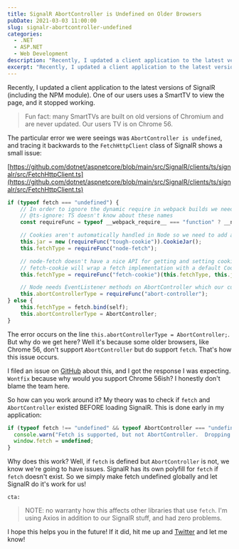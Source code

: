```yaml
---
title: SignalR AbortController is Undefined on Older Browsers
pubDate: 2021-03-03 11:00:00
slug: signalr-abortcontroller-undefined
categories:
  - .NET
  - ASP.NET
  - Web Development
description: "Recently, I updated a client application to the latest versions of SignalR (including the NPM module). One of our users uses a SmartTV to view the page, and it stopped working due to 'AbortController is Undefined'."
excerpt: "Recently, I updated a client application to the latest versions of SignalR (including the NPM module). One of our users uses a SmartTV to view the page, and it stopped working due to 'AbortController is Undefined'."
---
```


Recently, I updated a client application to the latest versions of SignalR (including the NPM module).  One of our users uses a SmartTV to view the page, and it stopped working.

> Fun fact: many SmartTVs are built on old versions of Chromium and are never updated.  Our users TV is on Chrome 56.

The particular error we were seeings was `AbortController is undefined`, and tracing it backwards to the `FetchHttpClient` class of SignalR shows a small issue:

[https://github.com/dotnet/aspnetcore/blob/main/src/SignalR/clients/ts/signalr/src/FetchHttpClient.ts](https://github.com/dotnet/aspnetcore/blob/main/src/SignalR/clients/ts/signalr/src/FetchHttpClient.ts)

```typescript
if (typeof fetch === "undefined") {
    // In order to ignore the dynamic require in webpack builds we need to do this magic
    // @ts-ignore: TS doesn't know about these names
    const requireFunc = typeof __webpack_require__ === "function" ? __non_webpack_require__ : require;

    // Cookies aren't automatically handled in Node so we need to add a CookieJar to preserve cookies across requests
    this.jar = new (requireFunc("tough-cookie")).CookieJar();
    this.fetchType = requireFunc("node-fetch");

    // node-fetch doesn't have a nice API for getting and setting cookies
    // fetch-cookie will wrap a fetch implementation with a default CookieJar or a provided one
    this.fetchType = requireFunc("fetch-cookie")(this.fetchType, this.jar);

    // Node needs EventListener methods on AbortController which our custom polyfill doesn't provide
    this.abortControllerType = requireFunc("abort-controller");
} else {
    this.fetchType = fetch.bind(self);
    this.abortControllerType = AbortController;
}
```

The error occurs on the line `this.abortControllerType = AbortController;`.  But why do we get here?  Well it's because some older browsers, like Chrome 56, don't support `AbortController` but do support `fetch`.  That's how this issue occurs.

I filed an issue on [GitHub](https://github.com/dotnet/aspnetcore/issues/30458) about this, and I got the response I was expecting.  `Wontfix` because why would you support Chrome 56ish?  I honestly don't blame the team here.  

So how can you work around it?  My theory was to check if `fetch` and `AbortController` existed BEFORE loading SignalR.  This is done early in my application:

```typescript
if (typeof fetch !== "undefined" && typeof AbortController === "undefined") {
  console.warn("Fetch is supported, but not AbortController.  Dropping default fetch so SignalR can override.");
  window.fetch = undefined;
}
```

Why does this work?  Well, if `fetch` is defined but `AbortController` is not, we know we're going to have issues.  SignalR has its own polyfill for `fetch` if `fetch` doesn't exist.  So we simply make fetch undefined globally and let SignalR do it's work for us!

`cta: `

> NOTE: no warranty how this affects other libraries that use `fetch`.  I'm using Axios in addition to our SignalR stuff, and had zero problems.

I hope this helps you in the future!  If it did, hit me up and [Twitter](https://twitter.com/1kevgriff) and let me know!  
